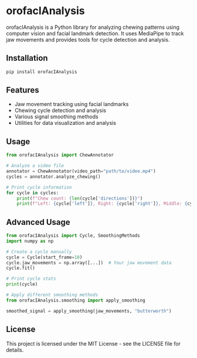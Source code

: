 # orofacIAnalysis

orofacIAnalysis is a Python library for analyzing chewing patterns using computer vision and facial landmark detection. It uses MediaPipe to track jaw movements and provides tools for cycle detection and analysis.

## Installation

```bash
pip install orofacIAnalysis
```

## Features

- Jaw movement tracking using facial landmarks
- Chewing cycle detection and analysis
- Various signal smoothing methods
- Utilities for data visualization and analysis

## Usage

```python
from orofacIAnalysis import ChewAnnotator

# Analyze a video file
annotator = ChewAnnotator(video_path="path/to/video.mp4")
cycles = annotator.analyze_chewing()

# Print cycle information
for cycle in cycles:
    print(f"Chew count: {len(cycle['directions'])}")
    print(f"Left: {cycle['left']}, Right: {cycle['right']}, Middle: {cycle['middle']}")
```

## Advanced Usage

```python
from orofacIAnalysis import Cycle, SmoothingMethods
import numpy as np

# Create a cycle manually
cycle = Cycle(start_frame=10)
cycle.jaw_movements = np.array([...])  # Your jaw movement data
cycle.fit()

# Print cycle stats
print(cycle)

# Apply different smoothing methods
from orofacIAnalysis.smoothing import apply_smoothing

smoothed_signal = apply_smoothing(jaw_movements, "butterworth")
```

## License

This project is licensed under the MIT License - see the LICENSE file for details.